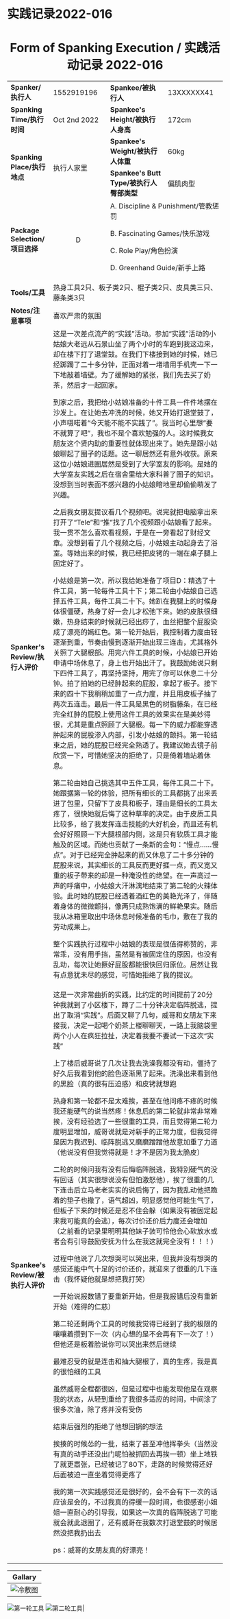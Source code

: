 # 实践记录2022-016

# <center>Form of Spanking Execution / 实践活动记录 2022-016</center>
<table>
    <tr>
        <td><b>Spanker/执行人</b></td>
        <td>1552919196</td>
        <td><b>Spankee/被执行人</b></td>
        <td>13XXXXXX41</td>
    </tr>
    <tr>
        <td><b>Spanking Time/执行时间</b></td>
        <td>Oct 2nd 2022</td>
        <td><b>Spankee's Height/被执行人身高</b></td>
        <td>172cm</td>
    </tr>
    <tr>
        <td rowspan=2><b>Spanking Place/执行地点</b></td>
        <td rowspan=2>执行人家里</td>
        <td><b>Spankee's Weight/被执行人体重</b></td>
        <td>60kg</td>
    </tr> 
    <tr>
        <td><b>Spankee's Butt Type/被执行人臀部类型</b></td>
        <td>偏肌肉型</td>
    </tr>
    <tr>
        <td><b>Package Selection/项目选择</b></td>
        <td style="text-align: center;">D</td>
        <td colspan =2>
        A. Discipline & Punishment/管教惩罚

B. Fascinating Games/快乐游戏

C. Role Play/角色扮演

D. Greenhand Guide/新手上路
        </td>
    </tr>
    <tr>
        <td><b>Tools/工具</b></td>
        <td colspan=3>热身工具2只、板子类2只、棍子类2只、皮具类三只、藤条类3只</td>
    </tr>
    <tr>
        <td><b>Notes/注意事项</b></td>
        <td colspan=3>喜欢严肃的氛围</td>
    </tr>
    <tr>
        <td><b>Spanker's Review/执行人评价</b></td>
        <td colspan=3>这是一次差点流产的“实践”活动。参加“实践”活动的小姑娘大老远从石景山坐了两个小时的车跑到我这边来，却在楼下打了退堂鼓。在我们下楼接到她的时候，她已经踯躅了二十多分钟，正面对着一堵墙用手机壳一下一下地敲着墙壁。为了缓解她的紧张，我们先去买了奶茶，然后才一起回家。

到家之后，我把给小姑娘准备的十件工具一件件地摆在沙发上。在让她去冲洗的时候，她又开始打退堂鼓了，小声嗫喏着“今天能不能不实践了”。我当时心里想“要不就算了吧”，我也不是个喜欢勉强的人。这时候我女朋友这个贤内助的重要性就体现出来了。她先是跟小姑娘聊起了圈子的话题。这一聊居然还有意外收获。原来这位小姑娘进圈居然是受到了大学室友的影响。是她的大学室友实践之后在宿舍里给大家科普了圈子的知识。没想到当时表面不感兴趣的小姑娘暗地里却偷偷萌发了兴趣。

之后我女朋友提议看几个视频吧。说完就把电脑拿出来打开了“Tele”和“推”找了几个视频跟小姑娘看了起来。我一贯不怎么喜欢看视频，于是在一旁看起了财经文章。没想到看了几个视频之后，小姑娘主动起身去了浴室。等她出来的时候，我已经把皮铐的一端在桌子腿上固定好了。

小姑娘是第一次，所以我给她准备了项目D：精选了十件工具，第一轮每件工具十下；第二轮由小姑娘自己选择五件工具，每件工具二十下。她趴在我腿上的时候身体很僵硬，热身了好一会儿才松弛下来。她的皮肤很细嫩，热身结束的时候就已经出痧了，血丝把整个屁股染成了漂亮的嫣红色。第一轮开始后，我控制着力度由轻逐渐到重，节奏由慢到逐渐开始出现三连击，尤其格外关照了大腿根部。用完六件工具的时候，小姑娘已开始申请中场休息了，身上也开始出汗了。我鼓励她说只剩下四件工具了，再坚持坚持，用完了你可以休息二十分钟。拍了拍她的已经肿起来的屁股，拿起了板子。接下来的四十下我稍稍加重了一点力度，并且用皮板子抽了两次五连击。最后一件工具是黑色的树脂藤条，在已经完全红肿的屁股上使用这件工具的效果实在是美妙得很，尤其是重点照顾了大腿根。每一下的威力都能穿透肿起来的屁股渗入内部，引发小姑娘的颤抖。第一轮结束之后，她的屁股已经完全熟透了。我建议她去镜子前欣赏一下，可惜她坚决的拒绝了，只是倚着墙站着休息。

第二轮由她自己挑选其中五件工具，每件工具二十下。她跟据第一轮的体验，把所有细长的工具都挑了出来丢进了包里，只留下了皮具和板子，理由是细长的工具太疼了，很快她就后悔了这种草率的决定。由于皮质工具比较多，给了我发挥连击技能的大好机会，而且还有机会好好照顾一下大腿根部内侧，这是只有软质工具才能触及的区域。而她也贡献了一条新的金句：“慢点……慢点”。对于已经完全肿起来的而又休息了二十多分钟的屁股来说，其实细长的工具反而更好捱一点，而又宽又重的板子带来的却是一种淹没性的绝望。在一声高过一声的呼痛中，小姑娘大汗淋漓地结束了第二轮的火辣体验。此时她的屁股已经透着酒红色的美艳光泽了，伴随着身体的微微颤抖，像两只成熟饱满的鲜艳果实。随后我从冰箱里取出中场休息时候准备的毛巾，敷在了我的劳动成果上。

整个实践执行过程中小姑娘的表现是很值得称赞的，非常乖，没有用手挡，虽然是有被固定住的原因，也没有乱动，每次让她撅好屁股都能很快回归原位。居然让我有点意犹未尽的感觉，可惜她拒绝了我的提议。
        </td>
    </tr>
    <tr>
        <td><b>Spankee's Review/被执行人评价 </b></td>
        <td colspan=3>这是一次非常曲折的实践，比约定的时间提前了20分钟我就到了小区楼下，蹲了二十分钟决定临阵脱逃，提出了取消“实践”。后面又聊了几句，威哥和女朋友下来接我，决定一起喝个奶茶上楼聊聊天，一路上我脑袋里两个小人在疯狂拉扯，决定着我要不要试一下这次“实践”

上了楼后威哥说了几次让我去洗澡我都没有动，僵持了好久后我看到他的脸色逐渐黑了起来。洗澡出来看到他的黑脸（真的很有压迫感）和皮铐就想跑

热身和第一轮都不是太难挨，甚至在他问疼不疼的时候我还能硬气的说当然疼！休息后的第二轮就非常非常难挨，没有经验选了一些很重的工具，而且觉得第二轮力度明显增加，威哥说就是对新手的正常力度，但我觉得是因为我迟到、临阵脱逃又磨磨蹭蹭他故意加重了力道（他说没有但我觉得就是！才不是因为我太脆皮）

二轮的时候问我有没有后悔临阵脱逃，我特别硬气的没有回话（其实很想说没有但怕激怒他），挨了很重的几下连击后立马老老实实的说后悔了，因为我乱动他把跪着的垫子也撤了，语气超凶，明显感觉他可能生气了，但板子下来的时候还是忍不住会躲（如果没有被固定起来我可能真的会逃），每次讨价还价后力度还会增加（之前看的记录里明明其他妹子装可怜他会心软放水或者会有引导鼓励安抚为什么在我这就完全没有！！！）

过程中他说了几次想哭可以哭出来，但我并没有想哭的感觉还能中气十足的讨价还价，就迎来了很重的几下连击（我怀疑他就是想把我打哭）

一开始说报数错了要重新开始，但是我报错后没有重新开始（难得的仁慈）

第二轮还剩两个工具的时候我觉得已经到了我的极限的嚷嚷着攒到下一次（内心想的是不会再有下一次了！）但他还是板着脸说你可以哭出来然后继续

最难忍受的就是连击和抽大腿根了，真的生疼，我是真的很怕细的工具

虽然威哥全程都很凶，但是过程中也能发现他是在观察我的状态，从轻到重给了我很多适应的时间，中间涂了很多次油，除了疼并没有受伤

结束后强烈的拒绝了他想回锅的想法

挨揍的时候怂的一批，结束了甚至冲他挥拳头（当然没有真的动手还没出门呢怕被抓回去再挨一顿）坐上地铁了就更嚣张，已经被记了80下，走路的时候觉得还好后面被迫一直坐着觉得更疼了

我的第一次实践感觉还是很好的，会不会有下一次的话应该是会的，不过我真的得缓一段时间，也很感谢小姐姐一直耐心的引导我，如果这一次真的临阵脱逃了可能就会就此退圈了，还有威哥在我数次打退堂鼓的时候居然没把我扔出去

ps：威哥的女朋友真的好漂亮！</td>
    </tr>
</table>

|**Gallary**|
|---|
|![冷敷图](/images/2022-016.jpg "冷敷")
![第一轮工具](/images/tools-2022-016-1.jpg "第一轮工具")
![第二轮工具](/images/tools-2022-016-2.jpg "第二轮工具")|
